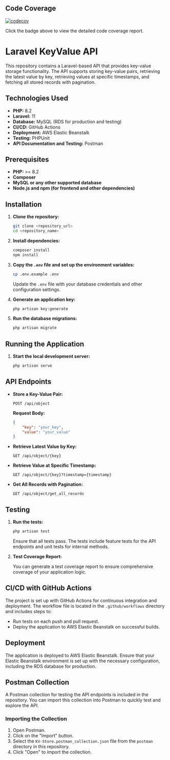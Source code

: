 ## Code Coverage

[![codecov](https://codecov.io/gh/your-username/your-project/branch-name/graph/badge.svg)](https://app.codecov.io/github/amydev-me/kv-store-app)

Click the badge above to view the detailed code coverage report.

# Laravel KeyValue API

This repository contains a Laravel-based API that provides key-value storage functionality. The API supports storing key-value pairs, retrieving the latest value by key, retrieving values at specific timestamps, and fetching all stored records with pagination. 

## Technologies Used

- **PHP:** 8.2
- **Laravel:** 11
- **Database:** MySQL (RDS for production and testing)
- **CI/CD:** GitHub Actions
- **Deployment:** AWS Elastic Beanstalk
- **Testing:** PHPUnit
- **API Documentation and Testing:** Postman

## Prerequisites

- **PHP:** >= 8.2
- **Composer**
- **MySQL or any other supported database**
- **Node.js and npm (for frontend and other dependencies)**

## Installation

1. **Clone the repository:**

    ```sh
    git clone <repository_url>
    cd <repository_name>
    ```

2. **Install dependencies:**

    ```sh
    composer install
    npm install
    ```

3. **Copy the `.env` file and set up the environment variables:**

    ```sh
    cp .env.example .env
    ```

    Update the `.env` file with your database credentials and other configuration settings.

4. **Generate an application key:**

    ```sh
    php artisan key:generate
    ```

5. **Run the database migrations:**

    ```sh
    php artisan migrate
    ```

## Running the Application

1. **Start the local development server:**

    ```sh
    php artisan serve
    ```

## API Endpoints

- **Store a Key-Value Pair:**

    ```
    POST /api/object
    ```

    **Request Body:**

    ```json
    {
        "key": "your_key",
        "value": "your_value"
    }
    ```

- **Retrieve Latest Value by Key:**

    ```
    GET /api/object/{key}
    ```

- **Retrieve Value at Specific Timestamp:**

    ```
    GET /api/object/{key}?timestamp={timestamp}
    ```

- **Get All Records with Pagination:**

    ```
    GET /api/object/get_all_records
    ```

## Testing

1. **Run the tests:**

    ```sh
    php artisan test
    ```

    Ensure that all tests pass. The tests include feature tests for the API endpoints and unit tests for internal methods.

2. **Test Coverage Report:**

    You can generate a test coverage report to ensure comprehensive coverage of your application logic.

## CI/CD with GitHub Actions

The project is set up with GitHub Actions for continuous integration and deployment. The workflow file is located in the `.github/workflows` directory and includes steps to:

- Run tests on each push and pull request.
- Deploy the application to AWS Elastic Beanstalk on successful builds.

## Deployment

The application is deployed to AWS Elastic Beanstalk. Ensure that your Elastic Beanstalk environment is set up with the necessary configuration, including the RDS database for production.

## Postman Collection

A Postman collection for testing the API endpoints is included in the repository. You can import this collection into Postman to quickly test and explore the API.

### Importing the Collection

1. Open Postman.
2. Click on the "Import" button.
3. Select the `KV-Store.postman_collection.json` file from the `postman` directory in this repository.
4. Click "Open" to import the collection.
